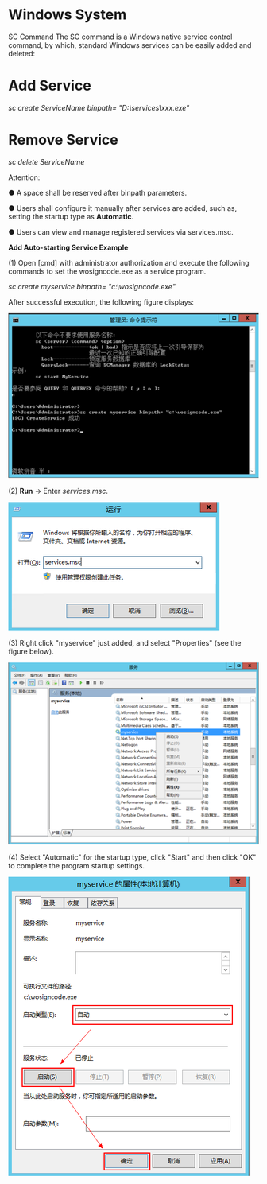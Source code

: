 # Windows System

SC Command
The SC command is a Windows native service control command, by which, standard Windows services can be easily added and deleted:

# Add Service

*sc create ServiceName binpath= "D:\services\xxx.exe"*

# Remove Service

*sc delete ServiceName*

Attention:

● A space shall be reserved after binpath parameters.

● Users shall configure it manually after services are added, such as, setting the startup type as **Automatic**.

● Users can view and manage registered services via services.msc.

**Add Auto-starting Service Example**

(1) Open [cmd] with administrator authorization and execute the following commands to set the wosigncode.exe as a service program.

*sc create myservice binpath= "c:\wosigncode.exe"*

After successful execution, the following figure displays:

![](https://github.com/jdcloudcom/cn/blob/cn-VirtualMachine-Linux/image/Elastic-Compute/Virtual-Machine/Windows/Windows%E7%B3%BB%E7%BB%9F01.png)

(2)  **Run** -> Enter *services.msc*.

![](https://github.com/jdcloudcom/cn/blob/cn-VirtualMachine-Linux/image/Elastic-Compute/Virtual-Machine/Windows/Windows%E7%B3%BB%E7%BB%9F02.png)

(3) Right click "myservice" just added,  and select "Properties" (see the figure below).

![](https://github.com/jdcloudcom/cn/blob/cn-VirtualMachine-Linux/image/Elastic-Compute/Virtual-Machine/Windows/Windows%E7%B3%BB%E7%BB%9F03.png)

(4) Select "Automatic" for the startup type, click "Start" and then click "OK" to complete the program startup settings.

![](https://github.com/jdcloudcom/cn/blob/cn-VirtualMachine-Linux/image/Elastic-Compute/Virtual-Machine/Windows/Windows%E7%B3%BB%E7%BB%9F04.png)
